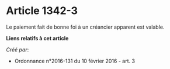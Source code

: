 # Article 1342-3

Le paiement fait de bonne foi à un créancier apparent est valable.

**Liens relatifs à cet article**

_Créé par_:

  - Ordonnance n°2016-131 du 10 février 2016 - art. 3

